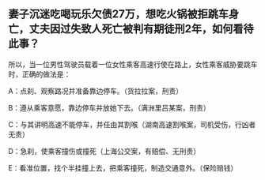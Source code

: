 ## 妻子沉迷吃喝玩乐欠债27万，想吃火锅被拒跳车身亡，丈夫因过失致人死亡被判有期徒刑2年，如何看待此事？

所以，当一位男性驾驶员载着一位女性乘客高速行使在路上，女性乘客威胁要跳车时，正确的做法是：

A：点刹、观察路况并准备靠边停车。（货拉拉案，刑责）

B：遵从乘客意愿，靠边停车并放她下去。（满洲里吕某案，刑责）

C：与其讲明高速不能停车，并任由其割喉（湖南高速割喉案，司机受伤，行凶者无责）

D：急刹，使乘客撞伤或撞死（上海公交案，有赔偿、无刑责）

E：看准位置，找个半挂撞上去，把乘客撞死，制造交通意外。（保险赔钱）